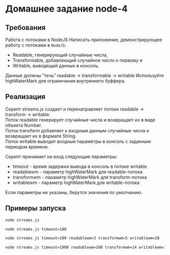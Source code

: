 # Домашнее задание node-4  
## Требования  
Работа с потоками в NodeJS
Написать приложение, демонстрирующее работу с потоками в `NodeJS`: 
- Readable, генерирующий случайные числа, 
- Transformable, добавляющий случайное число к первому и 
- Writable, выводящий данные в консоль.

Данные должны “течь” readable -> transformable -> writable
Используйте highWaterMark для ограничения внутреннего буффера.  

## Реализация
Скрипт streams.js создает и перенаправляет потоки readable -> transform -> writable.  
Поток readable генерирует случайные числа и возвращает их в виде объекта Number.   
Поток transform добавляет к входным данным случайные числа и возвращает их в формате String.  
Поток writable выводит входные параметры в консоль c заданным периодом времени.
  
Скрипт принимает на вход следующие параметры:   
*   timeout - время задержки вывода в консоль в потоке writable
*   readablewm - параметр highWaterMark для readable-потока
*   transformwm - параметр highWaterMark для transform-потока  
*   writablewm - параметр highWaterMark для writable-потока  

Если параметры не указаны, берутся значения по умолчанию.  

## Примеры запуска  
```bash
node streams.js

node streams.js timeout=100 

node streams.js timeout=100 readablewm=3 transformwm=5 writablewm=20

node streams.js timeout=1000 readablewm=100 transformwm=14 writablewm=100
```
